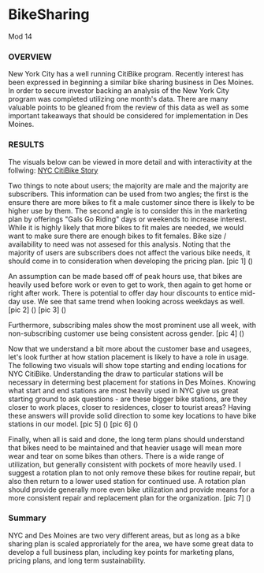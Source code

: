 # BikeSharing
Mod 14

### OVERVIEW

New York City has a well running CitiBike program.  Recently interest has been expressed in beginning a similar bike sharing business in Des Moines.  In order to secure investor backing an analysis of the New York City program was completed utilizing one month's data. There are many valuable points to be gleaned from the review of this data as well as some important takeaways that should be considered for implementation in Des Moines.


### RESULTS
The visuals below can be viewed in more detail and with interactivity at the follwing: [NYC CitiBike Story](https://public.tableau.com/app/profile/rachel.rautenberg/viz/NYCCitiBikeChallenge_Mod14/Story1?publish=yes)

Two things to note about users; the majority are male and the majority are subscribers.  This information can be used from two angles; the first is the ensure there are more bikes to fit a male customer since there is likely to be higher use by them. The second angle is to consider this in the marketing plan by offerings "Gals Go Riding" days or weekends to increase interest. While it is highly likely that more bikes to fit males are needed, we would want to make sure there are enough bikes to fit females. Bike size / availability to need was not assesed for this analysis.  Noting that the majority of users are subscribers does not affect the various bike needs, it should come in to consideration when developing the pricing plan. 
[pic 1] ()

An assumption can be made based off of peak hours use, that bikes are heavily used before work or even to get to work, then again to get home or right after work. There is potential to offer day hour discounts to entice mid-day use. We see that same trend when looking across weekdays as well. 
[pic 2] () [pic 3] ()

Furthermore, subscribing males show the most prominent use all week, with non-subscribing customer use being consistent across gender. 
[pic 4] ()

Now that we understand a bit more about the customer base and usagees, let's look further at how station placement is likely to have a role in usage. The following two visuals will show tope starting and ending locations for NYC CitiBike. Understanding the draw to particular stations will be necessary in determing best placement for stations in Des Moines. Knowing what start and end stations are most heavily used in NYC give us great starting ground to ask questions - are these bigger bike stations, are they closer to work places, closer to residences, closer to tourist areas?  Having these answers will provide solid direction to some key locations to have bike stations in our model.
[pic 5] () [pic 6] ()

Finally, when all is said and done, the long term plans should understand that bikes need to be maintained and that heavier usage will mean more wear and tear on some bikes than others. There is a wide range of utilization, but generally consistent with pockets of more heavily used.  I suggest a rotation plan to not only remove these bikes for routine repair, but also then return to a lower used station for continued use.  A rotation plan should provide generally more even bike utilization and provide means for a more consistent repair and replacement plan for the organization.
[pic 7] ()

### Summary

NYC and Des Moines are two very different areas, but as long as a bike sharing plan is scaled approriately for the area, we have some great data to develop a full business plan, including key points for marketing plans, pricing plans, and long term sustainability. 


